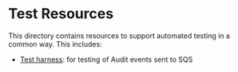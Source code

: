 # Test Resources

This directory contains resources to support automated testing in a common way. This includes:
- [Test harness](./test-harness/README.md): for testing of Audit events sent to SQS